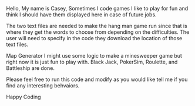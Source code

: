 Hello, 
My name is Casey, 
Sometimes I code games I like to play for fun and think I should have them displayed here in case of future jobs.

The two text files are needed to make the hang man game run since that is where they get the words to choose from depending on the difficulties. The user will need to specify in the code they download the location of those text files.

Map Generator I might use some logic to make a minesweeper game but right now it is just fun to play with.
Black Jack, PokerSim, Roulette, and Battleship are done.  

Please feel free to run this code and modify as you would like tell me if you find any interesting behvaiors. 

Happy Coding
